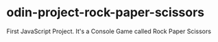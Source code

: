 # odin-project-rock-paper-scissors
First JavaScript Project. It's a Console Game called Rock Paper Scissors
